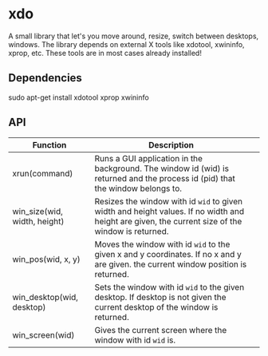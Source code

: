 # xdo

A small library that let's you move around, resize, switch between desktops, windows. The library depends on external X tools like xdotool, xwininfo, xprop, etc. These tools are in most cases already installed!

## Dependencies

sudo apt-get install xdotool xprop xwininfo

## API

| Function                     | Description                                                                                                                                      |   |
|------------------------------|--------------------------------------------------------------------------------------------------------------------------------------------------|---|
| xrun(command)                | Runs a GUI application in the background. The window id (wid) is returned and the process id (pid) that the window belongs to.                   |   |
| win_size(wid, width, height) | Resizes the window with id `wid` to given width and height values. If no width and height are given, the current size of the window is returned. |   |
| win_pos(wid, x, y)           | Moves the window with id `wid` to the given x and y coordinates. If no x and y are given. the current window position is returned.               |   |
| win_desktop(wid, desktop)    | Sets the window with id `wid` to the given desktop. If desktop is not given the current desktop of the window is returned.                       |   |
| win_screen(wid)              | Gives the current screen where the window with id `wid` is.                                                                                      |   |
